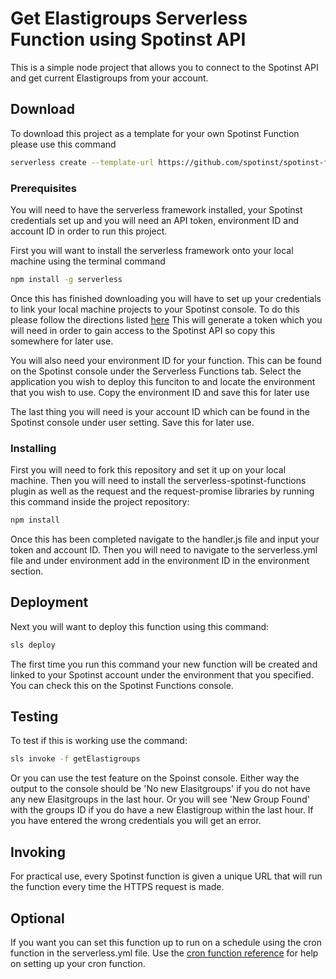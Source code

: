 # Get Elastigroups Serverless Function using Spotinst API 

This is a simple node project that allows you to connect to the Spotinst API and get current Elastigroups from your account.

## Download

To download this project as a template for your own Spotinst Function please use this command

```bash
serverless create --template-url https://github.com/spotinst/spotinst-functions-examples/tree/master/node-spotinst-api-getGroups
```


### Prerequisites

You will need to have the serverless framework installed, your Spotinst credentials set up and you will need an API token, environment ID and account ID in order to run this project. 

First you will want to install the serverless framework onto your local machine using the terminal command

```bash
npm install -g serverless
```

Once this has finished downloading you will have to set up your credentials to link your local machine projects to your Spotinst console. To do this please follow the directions listed [here](https://serverless.com/framework/docs/providers/spotinst/guide/credentials/) This will generate a token which you will need in order to gain access to the Spotinst API so copy this somewhere for later use. 

You will also need your environment ID for your function. This can be found on the Spotinst console under the Serverless Functions tab. Select the application you wish to deploy this funciton to and locate the environment that you wish to use. Copy the environment ID and save this for later use

The last thing you will need is your account ID which can be found in the Spotinst console under user setting. Save this for later use. 

### Installing

First you will need to fork this repository and set it up on your local machine. Then you will need to install the serverless-spotinst-functions plugin as well as the request and the request-promise libraries by running this command inside the project repository:

```bash
npm install
```

Once this has been completed navigate to the handler.js file and input your token and account ID. Then you will need to navigate to the serverless.yml file and under environment add in the environment ID in the environment section.

## Deployment

Next you will want to deploy this function using this command:

```bash
sls deploy
```

The first time you run this command your new function will be created and linked to your Spotinst account under the environment that you specified. You can check this on the Spotinst Functions console. 

## Testing

To test if this is working use the command:

```bash
sls invoke -f getElastigroups
```

Or you can use the test feature on the Spoinst console. Either way the output to the console should be 'No new Elasitgroups' if you do not have any new Elasitgroups in the last hour. Or you will see 'New Group Found' with the groups ID if you do have a new Elastigroup within the last hour. If you have entered the wrong credentials you will get an error.

## Invoking 

For practical use, every Spotinst function is given a unique URL that will run the function every time the HTTPS request is made. 

## Optional

If you want you can set this function up to run on a schedule using the cron function in the serverless.yml file. Use the [cron function reference](https://crontab.guru/) for help on setting up your cron function. 


